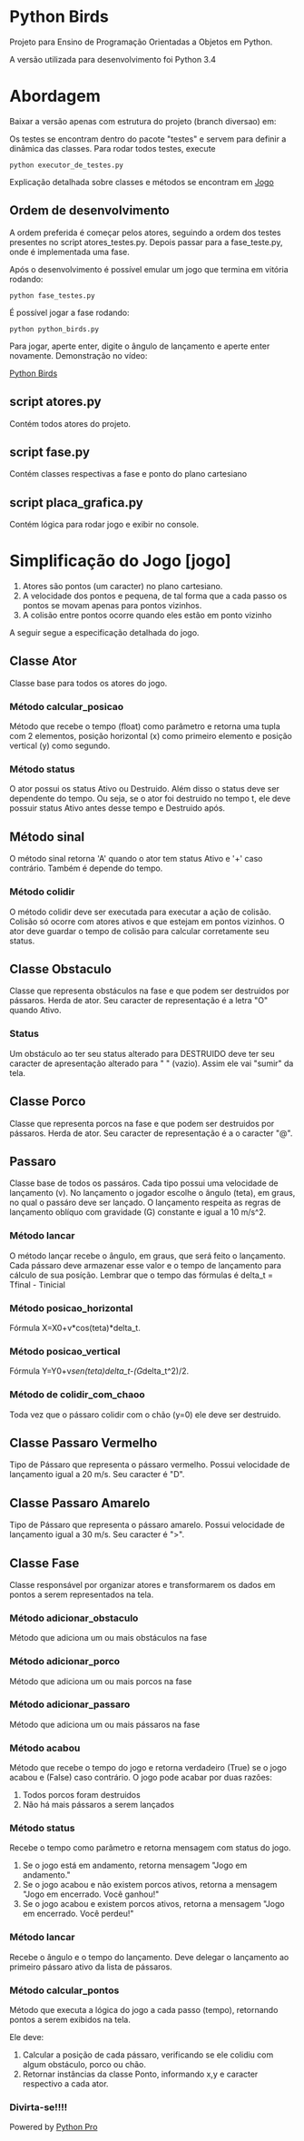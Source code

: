 Python Birds
===========

Projeto para Ensino de Programação Orientadas a Objetos em Python.

A versão utilizada para desenvolvimento foi Python 3.4

# Abordagem

Baixar a versão apenas com estrutura do projeto (branch diversao) em:



Os testes se encontram dentro do pacote "testes" e servem para definir a dinâmica das classes. Para rodar todos testes, execute

    python executor_de_testes.py
    
Explicação detalhada sobre classes e métodos se encontram em [Jogo](#jogo)

## Ordem de desenvolvimento

A ordem preferida é começar pelos atores, seguindo a ordem dos testes presentes no script atores_testes.py.
Depois passar para a fase_teste.py, onde é implementada uma fase.

Após o desenvolvimento é possível emular um jogo que termina em vitória rodando:

    python fase_testes.py

É possível jogar a fase rodando:

    python python_birds.py

Para jogar, aperte enter, digite o ângulo de lançamento e aperte enter novamente.
Demonstração no vídeo:

[Python Birds](https:youtube.com)

## script atores.py

Contém todos atores do projeto.

## script fase.py

Contém classes respectivas a fase e ponto do plano cartesiano

## script placa_grafica.py

Contém lógica para rodar jogo e exibir no console.

# Simplificação do Jogo [jogo]

1. Atores são pontos (um caracter) no plano cartesiano. 
2. A velocidade dos pontos e pequena, de tal forma que a cada passo os pontos se movam apenas para pontos vizinhos.
3. A colisão entre pontos ocorre quando eles estão em ponto vizinho

A seguir segue a especificação detalhada do jogo.

## Classe Ator

Classe base para todos os atores do jogo.

### Método calcular_posicao

Método que recebe o tempo (float) como parâmetro e retorna uma tupla com 2 elementos, posição horizontal (x) como 
primeiro elemento e posição vertical (y) como segundo.

### Método status

O ator possui os status Ativo ou Destruido. Além disso o status deve ser dependente do tempo. Ou seja, se o ator foi 
destruido no tempo t, ele deve possuir status Ativo antes desse tempo e Destruido após.
 

## Método sinal

O método sinal retorna 'A' quando o ator tem status Ativo e '+' caso contrário. Também é depende do tempo.

### Método colidir

O método colidir deve ser executada para executar a ação de colisão. Colisão só ocorre com atores ativos e que estejam
em pontos vizinhos. O ator deve guardar o tempo de colisão para calcular corretamente seu status.

## Classe Obstaculo

Classe que representa obstáculos na fase e que podem ser destruidos por pássaros. Herda de ator. Seu caracter de 
representação é a letra "O" quando Ativo.

### Status

Um obstáculo ao ter seu status alterado para DESTRUIDO deve ter seu caracter de apresentação alterado para " " (vazio).
Assim ele vai "sumir" da tela.

## Classe Porco

Classe que representa porcos na fase e que podem ser destruidos por pássaros. Herda de ator. Seu caracter de 
representação é a o caracter "@".

## Passaro

Classe base de todos os passáros. Cada tipo possui uma velocidade de lançamento (v). No lançamento o jogador escolhe o 
ângulo (teta), em graus, no qual o passáro deve ser lançado. O lançamento respeita as regras de lançamento oblíquo com 
gravidade (G) constante e igual a 10 m/s^2.

### Método lancar

O método lançar recebe o ângulo, em graus, que será feito o lançamento. Cada pássaro deve armazenar esse valor e o tempo
de lançamento para cálculo de sua posíção. Lembrar que o tempo das fórmulas é delta_t = Tfinal - Tinicial

### Método posicao_horizontal

Fórmula X=X0+v*cos(teta)*delta_t.

### Método posicao_vertical

Fórmula Y=Y0+v*sen(teta)delta_t-(G*delta_t^2)/2.
    

### Método de colidir_com_chaoo

Toda vez que o pássaro colidir com o chão (y=0) ele deve ser destruido.

## Classe Passaro Vermelho

Tipo de Pássaro que representa o pássaro vermelho. Possui velocidade de lançamento igual a 20 m/s. Seu caracter é "D".

## Classe Passaro Amarelo

Tipo de Pássaro que representa o pássaro amarelo. Possui velocidade de lançamento igual a 30 m/s. Seu caracter é ">".

## Classe Fase

Classe responsável por organizar atores e transformarem os dados em pontos a serem representados na tela.

### Método adicionar_obstaculo

Método que adiciona um ou mais obstáculos na fase

### Método adicionar_porco

Método que adiciona um ou mais porcos na fase

### Método adicionar_passaro

Método que adiciona um ou mais pássaros na fase

### Método acabou

Método que recebe o tempo do jogo e retorna verdadeiro (True) se o jogo acabou e (False) caso contrário.
O jogo pode acabar por duas razôes:

1. Todos porcos foram destruidos
2. Não há mais pássaros a serem lançados

### Método status

Recebe o tempo como parâmetro e retorna mensagem com status do jogo.

1. Se o jogo está em andamento, retorna mensagem "Jogo em andamento."
2. Se o jogo acabou e não existem porcos ativos, retorna a mensagem "Jogo em encerrado. Você ganhou!"
3. Se o jogo acabou e existem porcos ativos, retorna a mensagem "Jogo em encerrado. Você perdeu!"

### Método lancar

Recebe o ângulo e o tempo do lançamento. Deve delegar o lançamento ao primeiro pássaro ativo da lista de pássaros.

### Método calcular_pontos

Método que executa a lógica do jogo a cada passo (tempo), retornando pontos a serem exibidos na tela.

Ele deve:

1. Calcular a posição de cada pássaro, verificando se ele colidiu com algum obstáculo, porco ou chão.
2. Retornar instâncias da classe Ponto, informando x,y e caracter respectivo a cada ator.

### Divirta-se!!!!

Powered by [Python Pro](http://adm.python.pro.br)